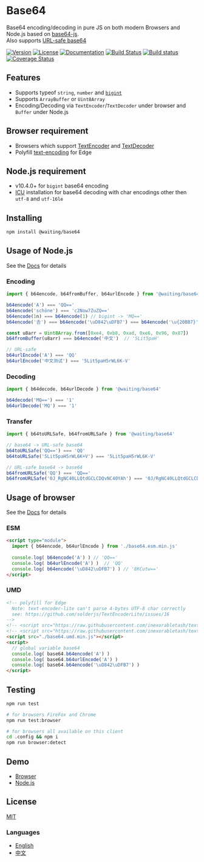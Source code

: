 # Base64

Base64 encoding/decoding in pure JS on both modern Browsers and Node.js based on [base64-js](https://www.npmjs.com/package/base64-js).  
Also supports [URL-safe base64](https://en.wikipedia.org/wiki/Base64#URL_applications)

[![Version](https://img.shields.io/npm/v/@waiting/base64.svg)](https://www.npmjs.com/package/@waiting/base64)
[![License](https://img.shields.io/badge/license-MIT-blue.svg)](https://opensource.org/licenses/MIT)
[![Documentation](https://img.shields.io/badge/lang-TypeScript-blue.svg)](https://waitingsong.github.io/base64/index.html)
[![Build Status](https://travis-ci.org/waitingsong/base64.svg?branch=master)](https://travis-ci.org/waitingsong/base64)
[![Build status](https://ci.appveyor.com/api/projects/status/wp4a72sj7bc5ao3t/branch/master?svg=true)](https://ci.appveyor.com/project/waitingsong/base64/branch/master)
[![Coverage Status](https://coveralls.io/repos/github/waitingsong/base64/badge.svg?branch=master)](https://coveralls.io/github/waitingsong/base64?branch=master)



## Features
- Supports typeof `string`, `number` and [`bigint`](https://github.com/tc39/proposal-bigint)
- Supports `ArrayBuffer` or `Uint8Array`
- Encoding/Decoding via `TextEncoder`/`TextDecoder` under browser and `Buffer` under Node.js


## Browser requirement
- Browsers which support [TextEncoder](https://developer.mozilla.org/en-US/docs/Web/API/TextEncoder#Browser_compatibility) and 
  [TextDecoder](https://developer.mozilla.org/en-US/docs/Web/API/TextDecoder#Browser_compatibility)
- Polyfill [text-encoding](https://github.com/inexorabletash/text-encoding) for Edge


## Node.js requirement
- v10.4.0+ for `bigint` base64 encoding
- [ICU](https://nodejs.org/api/util.html#util_whatwg_supported_encodings) installation for base64 decoding with char encodings other then `utf-8` and `utf-16le`


## Installing
```bash
npm install @waiting/base64
```


## Usage of Node.js

See the [Docs](https://waitingsong.github.io/base64/) for details

### Encoding
```ts
import { b64encode, b64fromBuffer, b64urlEncode } from '@waiting/base64'

b64encode('A') === 'QQ=='
b64encode('schöne') === 'c2Now7ZuZQ=='
b64encode(1n) === b64encode(1) // bigint -> 'MQ==' 
b64encode('𠮷') === b64encode('\uD842\uDFB7') === b64encode('\u{20BB7}') // '8KCutw=='

const u8arr = Uint8Array.from([0xe4, 0xb8, 0xad, 0xe6, 0x96, 0x87])
b64fromBuffer(u8arr) === b64encode('中文')  // '5Lit5paH'

// URL-safe
b64urlEncode('A') === 'QQ'
b64urlEncode('中文测试') === '5Lit5paH5rWL6K-V'
```

### Decoding
```ts
import { b64decode, b64urlDecode } from '@waiting/base64'

b64decode('MQ==') === '1'
b64urlDecode('MQ') === '1'
```

### Transfer
```ts
import { b64toURLSafe, b64fromURLSafe } from '@waiting/base64'

// base64 -> URL-safe base64
b64toURLSafe('QQ==') === 'QQ'
b64toURLSafe('5Lit5paH5rWL6K+V') === '5Lit5paH5rWL6K-V'

// URL-safe base64 -> base64
b64fromURLSafe('QQ') === 'QQ=='
b64fromURLSafe('0J_RgNC40LLQtdGCLCDQvNC40YAh') === '0J/RgNC40LLQtdGCLCDQvNC40YAh'
```


## Usage of browser

See the [Docs](https://waitingsong.github.io/base64/) for details

### ESM
```html
<script type="module">
  import { b64encode, b64urlEncode } from './base64.esm.min.js' 
  
  console.log( b64encode('A') ) // 'QQ=='
  console.log( b64urlEncode('A') )  // 'QQ'
  console.log( b64encode('\uD842\uDFB7') ) // '8KCutw=='
</script>
```

### UMD
```html
<!-- polyfill for Edge
  Note: text-encoder-lite can't parse 4-bytes UTF-8 char correctly
  see: https://github.com/solderjs/TextEncoderLite/issues/16
-->
<!-- <script src="https://raw.githubusercontent.com/inexorabletash/text-encoding/master/lib/encoding-indexes.js"></script> -->
<!-- <script src="https://raw.githubusercontent.com/inexorabletash/text-encoding/master/lib/encoding.js"></script> -->
<script src="./base64.umd.min.js"></script>
<script>
  // global variable base64
  console.log( base64.b64encode('A') )
  console.log( base64.b64urlEncode('A') )
  console.log( base64.b64encode('\uD842\uDFB7') )
</script>
```


## Testing
```sh
npm run test

# for browsers FireFox and Chrome
npm run test:browser

# for browsers all available on this client
cd .config && npm i
npm run browser:detect
```


## Demo
- [Browser](https://github.com/waitingsong/base64/blob/master/test_browser/)
- [Node.js](https://github.com/waitingsong/base64/blob/master/test/)


## License
[MIT](LICENSE)


### Languages
- [English](README.md)
- [中文](README.zh-CN.md)
